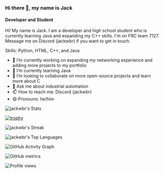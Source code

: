 ### Hi there 👋, my name is Jack                                                                           
#### Developer and Student                                                             
                        
Hi! My name is Jack. I am a developer and high school student who is currently learning Java and expanding my C++ skills. I'm on FRC team 7127. Message me on Discord  (jackwbr) if you want to get in touch.                     
             
           
       
Skills: Python, HTML, C++, and Java              
   
- 🔭 I’m currently working on expanding my networking experience and adding more projects to my portfolio
- 🌱 I’m currently learning Java        
- 👯 I’m looking to collaborate on more open-source projects and learn more about C 
- 💬 Ask me about industrial automation 
- 📫 How to reach me: Discord (jackwbr)  
- 😄 Pronouns: he/him  

![jackwbr's Stats](https://github-readme-stats.vercel.app/api?username=jackwbr&theme=prussian&show_icons=true&hide_border=true&count_private=true)

[![trophy](https://github-profile-trophy.vercel.app/?username=jackwbr)](https://github.com/ryo-ma/github-profile-trophy)

![jackwbr's Streak](https://github-readme-streak-stats.herokuapp.com/?user=jackwbr&theme=prussian&hide_border=true)

![jackwbr's Top Languages](https://github-readme-stats.vercel.app/api/top-langs/?username=jackwbr&theme=prussian&show_icons=true&hide_border=true&layout=compact)

![GitHub Activity Graph](https://activity-graph.herokuapp.com/graph?username=jackwbr)  

![GitHub metrics](https://metrics.lecoq.io/jackwbr)  

![Profile views](https://gpvc.arturio.dev/[jackwbr])
